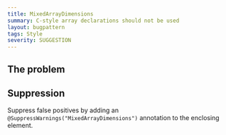 ```yaml
---
title: MixedArrayDimensions
summary: C-style array declarations should not be used
layout: bugpattern
tags: Style
severity: SUGGESTION
---
```


<!--
*** AUTO-GENERATED, DO NOT MODIFY ***
To make changes, edit the @BugPattern annotation or the explanation in docs/bugpattern.
-->

## The problem


## Suppression
Suppress false positives by adding an `@SuppressWarnings("MixedArrayDimensions")` annotation to the enclosing element.
